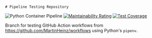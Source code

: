                                                                                                               # Pipeline Testing Repository

![Python Container Pipeline](https://github.com/MartinHeinz/pipeline-tester/actions/workflows/python-pipeline.yaml/badge.svg?branch=python-pipenv)
[![Maintainability Rating](https://sonarcloud.io/api/project_badges/measure?project=MartinHeinz_pipeline-tester&metric=sqale_rating)](https://sonarcloud.io/summary/new_code?id=MartinHeinz_pipeline-tester)
[![Test Coverage](https://api.codeclimate.com/v1/badges/96b108c52760aa2567c1/test_coverage)](https://codeclimate.com/github/MartinHeinz/pipeline-tester/test_coverage)

Branch for testing GitHub Action workflows from https://github.com/MartinHeinz/workflows using Python's `pipenv`.